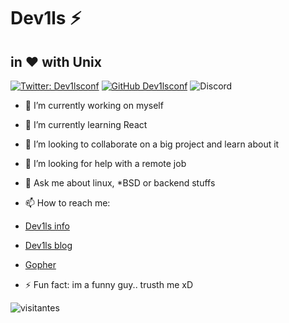 <h1>Dev1ls ⚡ </h1>
<h2>in ❤️ with Unix </h2>

[![Twitter: Dev1lsconf](https://img.shields.io/twitter/follow/dev1lsconf?style=social)](https://twitter.com/dev1lsconf)
[![GitHub Dev1lsconf](https://img.shields.io/github/followers/dev1lsconf?label=follow&style=social)](https://github.com/dev1lsconf)
![Discord](https://img.shields.io/discord/959733145106784266)

- 🔭 I’m currently working on myself 
- 🌱 I’m currently learning React 
- 👯 I’m looking to collaborate on a big project and learn about it
- 🤔 I’m looking for help with a remote job
- 💬 Ask me about linux, *BSD or backend stuffs
- 📫 How to reach me:
- [Dev1ls info](http://dev1ls.sdf.org)
- [Dev1ls blog](https://dev1ls.deno.dev)
- [Gopher](https://gopherproxy.meulie.net/sdf.org/1/users/dev1ls)

- ⚡ Fun fact: im a funny guy.. trusth me xD

![visitantes](https://visitor-badge.laobi.icu/badge?page_id=dev1lsconf.dev1lsconf)

<!--
**dev1lsconf/dev1lsconf** is a ✨ _special_ ✨ repository because its `README.md` (this file) appears on your GitHub profile.

Here are some ideas to get you started:

- 🔭 I’m currently working on ...
- 🌱 I’m currently learning ...
- 👯 I’m looking to collaborate on ...
- 🤔 I’m looking for help with ...
- 💬 Ask me about ...
- 📫 How to reach me: ...
- 😄 Pronouns: ...
- ⚡ Fun fact: ...
-->
